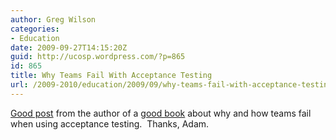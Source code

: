 ```yaml
---
author: Greg Wilson
categories:
- Education
date: 2009-09-27T14:15:20Z
guid: http://ucosp.wordpress.com/?p=865
id: 865
title: Why Teams Fail With Acceptance Testing
url: /2009-2010/education/2009/09/why-teams-fail-with-acceptance-testing/
---
```


[Good post](http://gojko.net/2009/09/24/top-10-reasons-why-teams-fail-with-acceptance-testing/) from the author of a [good book](http://www.amazon.com/Bridging-Communication-Gap-Specification-Acceptance/dp/0955683610/) about why and how teams fail when using acceptance testing.  Thanks, Adam.